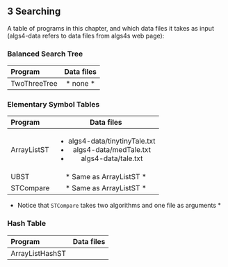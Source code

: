 ## 3 Searching

A table of programs in this chapter, and which data files it takes as input (algs4-data refers to data files from algs4s web page):

### Balanced Search Tree

| Program              | Data files    |
| :--------            |:-------------:|
| TwoThreeTree         | * none * |

### Elementary Symbol Tables

| Program              | Data files    |
| :--------            |:-------------:|
| ArrayListST          | <ul><li>algs4-data/tinytinyTale.txt</li> <li>algs4-data/medTale.txt</li> <li>algs4-data/tale.txt</li></ul> |
| UBST                 | * Same as ArrayListST * |
| STCompare            | * Same as ArrayListST * |

* Notice that `STCompare` takes two algorithms and one file as arguments *

### Hash Table

| Program              | Data files    |
| :--------            |:-------------:|
| ArrayListHashST      |  |
